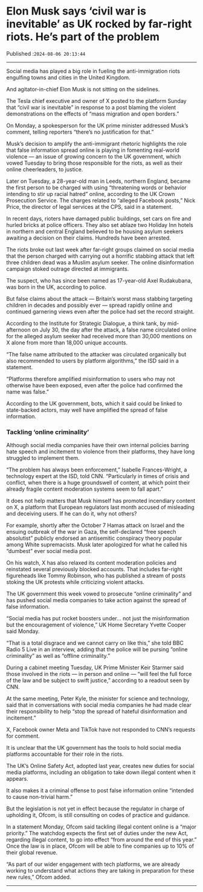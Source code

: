 # Elon Musk says ‘civil war is inevitable’ as UK rocked by far-right riots. He’s part of the problem

Published :`2024-08-06 20:13:44`

---

Social media has played a big role in fueling the anti-immigration riots engulfing towns and cities in the United Kingdom.

And agitator-in-chief Elon Musk is not sitting on the sidelines.

The Tesla chief executive and owner of X posted to the platform Sunday that “civil war is inevitable” in response to a post blaming the violent demonstrations on the effects of “mass migration and open borders.”

On Monday, a spokesperson for the UK prime minister addressed Musk’s comment, telling reporters “there’s no justification for that.”

Musk’s decision to amplify the anti-immigrant rhetoric highlights the role that false information spread online is playing in fomenting real-world violence — an issue of growing concern to the UK government, which vowed Tuesday to bring those responsible for the riots, as well as their online cheerleaders, to justice.

Later on Tuesday, a 28-year-old man in Leeds, northern England, became the first person to be charged with using “threatening words or behavior intending to stir up racial hatred” online, according to the UK Crown Prosecution Service. The charges related to “alleged Facebook posts,” Nick Price, the director of legal services at the CPS, said in a statement.

In recent days, rioters have damaged public buildings, set cars on fire and hurled bricks at police officers. They also set ablaze two Holiday Inn hotels in northern and central England believed to be housing asylum seekers awaiting a decision on their claims. Hundreds have been arrested.

The riots broke out last week after far-right groups claimed on social media that the person charged with carrying out a horrific stabbing attack that left three children dead was a Muslim asylum seeker. The online disinformation campaign stoked outrage directed at immigrants.

The suspect, who has since been named as 17-year-old Axel Rudakubana, was born in the UK, according to police.

But false claims about the attack — Britain’s worst mass stabbing targeting children in decades and possibly ever — spread rapidly online and continued garnering views even after the police had set the record straight.

According to the Institute for Strategic Dialogue, a think tank, by mid-afternoon on July 30, the day after the attack, a false name circulated online for the alleged asylum seeker had received more than 30,000 mentions on X alone from more than 18,000 unique accounts.

“The false name attributed to the attacker was circulated organically but also recommended to users by platform algorithms,” the ISD said in a statement.

“Platforms therefore amplified misinformation to users who may not otherwise have been exposed, even after the police had confirmed the name was false.”

According to the UK government, bots, which it said could be linked to state-backed actors, may well have amplified the spread of false information.

### Tackling ‘online criminality’

Although social media companies have their own internal policies barring hate speech and incitement to violence from their platforms, they have long struggled to implement them.

“The problem has always been enforcement,” Isabelle Frances-Wright, a technology expert at the ISD, told CNN. “Particularly in times of crisis and conflict, when there is a huge groundswell of content, at which point their already fragile content moderation systems seem to fall apart.”

It does not help matters that Musk himself has promoted incendiary content on X, a platform that European regulators last month accused of misleading and deceiving users. If he can do it, why not others?

For example, shortly after the October 7 Hamas attack on Israel and the ensuing outbreak of the war in Gaza, the self-declared “free speech absolutist” publicly endorsed an antisemitic conspiracy theory popular among White supremacists. Musk later apologized for what he called his “dumbest” ever social media post.

On his watch, X has also relaxed its content moderation policies and reinstated several previously blocked accounts. That includes far-right figureheads like Tommy Robinson, who has published a stream of posts stoking the UK protests while criticizing violent attacks.

The UK government this week vowed to prosecute “online criminality” and has pushed social media companies to take action against the spread of false information.

“Social media has put rocket boosters under… not just the misinformation but the encouragement of violence,” UK Home Secretary Yvette Cooper said Monday.

“That is a total disgrace and we cannot carry on like this,” she told BBC Radio 5 Live in an interview, adding that the police will be pursing “online criminality” as well as “offline criminality.”

During a cabinet meeting Tuesday, UK Prime Minister Keir Starmer said those involved in the riots — in person and online — “will feel the full force of the law and be subject to swift justice,” according to a readout seen by CNN.

At the same meeting, Peter Kyle, the minister for science and technology, said that in conversations with social media companies he had made clear their responsibility to help “stop the spread of hateful disinformation and incitement.”

X, Facebook owner Meta and TikTok have not responded to CNN’s requests for comment.

It is unclear that the UK government has the tools to hold social media platforms accountable for their role in the riots.

The UK’s Online Safety Act, adopted last year, creates new duties for social media platforms, including an obligation to take down illegal content when it appears.

It also makes it a criminal offense to post false information online “intended to cause non-trivial harm.”

But the legislation is not yet in effect because the regulator in charge of upholding it, Ofcom, is still consulting on codes of practice and guidance.

In a statement Monday, Ofcom said tackling illegal content online is a “major priority.” The watchdog expects the first set of duties under the new Act, regarding illegal content, to go into effect “from around the end of this year.” Once the law is in place, Ofcom will be able to fine companies up to 10% of their global revenue.

“As part of our wider engagement with tech platforms, we are already working to understand what actions they are taking in preparation for these new rules,” Ofcom added.

---


